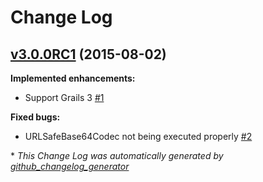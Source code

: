 # Change Log

## [v3.0.0RC1](https://github.com/iamthechad/grails3-recaptcha/tree/v3.0.0RC1) (2015-08-02)

**Implemented enhancements:**

- Support Grails 3 [\#1](https://github.com/iamthechad/grails3-recaptcha/issues/1)

**Fixed bugs:**

- URLSafeBase64Codec not being executed properly [\#2](https://github.com/iamthechad/grails3-recaptcha/issues/2)



\* *This Change Log was automatically generated by [github_changelog_generator](https://github.com/skywinder/Github-Changelog-Generator)*